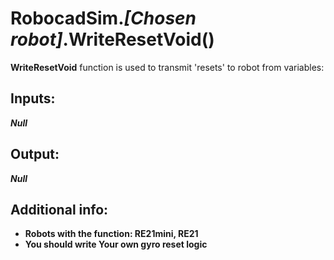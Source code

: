 <h1> RobocadSim.<em>[Chosen robot]</em>.WriteResetVoid()  </h1>
  
<strong>WriteResetVoid</strong> function is used to transmit 'resets' to robot from variables:  
  
<h2><strong> Inputs: </strong></h2> 
<strong><em>Null</em></strong>
  
<h2><strong> Output: </strong></h2>
<strong><em>Null</em></strong> 

<h2><strong> Additional info: </strong></h2>
<ul>
<li><strong>Robots with the function: RE21mini, RE21</strong></li>
<li><strong>You should write Your own gyro reset logic</strong></li>
</ul>
